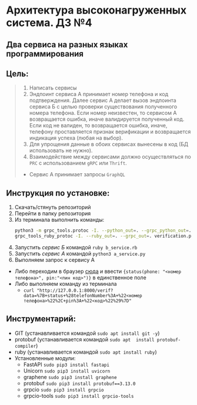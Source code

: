 # Архитектура высоконагруженных система. ДЗ №4
## Два сервиса на разных языках программирования


## Цель:
> 1. Написать сервисы
> 2. Эндпоинт сервиса А принимает номер телефона и код подтверждения.
> Далее сервис А делает вызов эндпоинта сервиса Б с целью проверки существования полученного номера телефона.
> Если номер неизвестен, то сервисом А возвращается ошибка, иначе валидируется полученный код.
> Если код не валиден, то возвращается ошибка, иначе, телефону проставляется признак верификации и возвращается индикация успеха (любая на выбор).
> 3. Для упрощения данные в обоих сервисах вынесены в код (БД использовать не нужно).
> 4. Взаимодействие между сервисами должно осуществляться по `PRC` с использованием `gRPC` или `Thrift`.
> * Сервис А принимает запросы `GraphQL`


## Инструкция по установке:
1. Скачать/стянуть репозиторий
1. Перейти в папку репозитория
1. Из терминала выполнить команды:
	```bash
	python3 -m grpc_tools.protoc -I. --python_out=. --grpc_python_out=. verification.proto
	grpc_tools_ruby_protoc -I. --ruby_out=. --grpc_out=. verification.proto
	```
1. Запустить *сервис Б* командой `ruby b_service.rb`
1. Запустить *сервис А* командой `python3 a_service.py`
1. Выполняем запрос к сервису А
  * Либо переходим в браузер [сюда](http://127.0.0.1:8000) и ввести `{status(phone: "<номер телефона>", pin:"<пин код>")}` в единственное поле
  * Либо выполняем команду из терминала 
  	* `curl "http://127.0.0.1:8000/verif?data=%7B+status+%28telefonNumber%3A+%22<номер телефона>%22%2C+pin%3A+%22<код>%22%29%7D"`


## Инструментарий:
- GIT (устанавливается командой `sudo apt install git -y`)
- protobuf (устанавливается командой `sudo apt  install protobuf-compiler`)
- ruby (устанавливается командой `sudo apt install ruby`)
- Установленные модули:
	+ FastAPI `sudo pip3 install fastapi`
	+ Unicorn `sudo pip3 install uvicorn`
	+ graphene `sudo pip3 install graphene`
	+ protobuf `sudo pip3 install protobuf==3.13.0`
	+ grpcio `sudo pip3 install grpcio`
	+ grpcio-tools `sudo pip3 install grpcio-tools`


